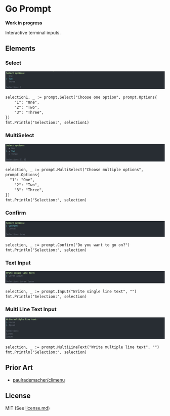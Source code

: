 # Go Prompt

**Work in progress**

Interactive terminal inputs.

## Elements

### Select

![](docs/screenshot-select.jpg)

```
selection1, _ := prompt.Select("Choose one option", prompt.Options{
	"1": "One",
	"2": "Two",
	"3": "Three",
})
fmt.Println("Selection:", selection1)
```

### MultiSelect

![](docs/screenshot-multi-select.jpg)

```
selection, _ := prompt.MultiSelect("Choose multiple options", prompt.Options{
  "1": "One",
	"2": "Two",
	"3": "Three",
})
fmt.Println("Selection:", selection)
```

### Confirm

![](docs/screenshot-confirm.jpg)

```
selection, _ := prompt.Confirm("Do you want to go on?")
fmt.Println("Selection:", selection)
```

### Text Input

![](docs/screenshot-text.jpg)

```
selection, _ := prompt.Input("Write single line text", "")
fmt.Println("Selection:", selection)
```

### Multi Line Text Input

![](docs/screenshot-multi-line-text.jpg)

```
selection, _ := prompt.MultiLineText("Write multiple line text", "")
fmt.Println("Selection:", selection)
```


## Prior Art

- [paulrademacher/climenu](https://github.com/paulrademacher/climenu)

## License

MIT (See [license.md](license.md))